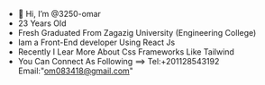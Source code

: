 - 👋 Hi, I’m @3250-omar
- 23 Years Old
- Fresh Graduated From Zagazig University (Engineering College)
- Iam a Front-End developer Using React Js 
- Recently I Lear More About Css Frameworks Like Tailwind
- You Can Connect As Following ==> Tel:+201128543192   Email:"om083418@gmail.com"

<!---
3250-omar/3250-omar is a ✨ special ✨ repository because its `README.md` (this file) appears on your GitHub profile.
You can click the Preview link to take a look at your changes.
--->
